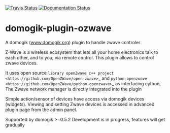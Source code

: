 [![Travis Status](https://travis-ci.org/Nico0084/domogik-plugin-ozwave.svg?branch=develop)](https://travis-ci.org/Nico0084/domogik-plugin-ozwave)
[![Documentation Status](http://readthedocs.org/projects/domogik-plugin-ozwave/badge/?version=develop)](http://domogik-plugin-ozwave.readthedocs.io/en/master/?badge=develop)

domogik-plugin-ozwave
=====================

A domogik (www.domogik.org) plugin to handle zwave controler

Z-Wave is a wireless ecosystem that lets all your home electronics talk to each other, and to you, via remote control. This plugin allows to control zwave devices.

It uses open source `library openZwave c++ project <https://github.com/OpenZWave/open-zwave>`_ and `python-openzwave <https://github.com/OpenZWave/python-openzwave>`_ as interfacing cython,
The Zwave network manager is directly integrated into the plugin

Simple action/sensor of devices have access via domogik devices (widgets).
Viewing and setting Zwave devices is accessed in advanced plugin page from the admin panel.

Supported by domogik >=0.5.2
Development is in progress, features will get gradually

